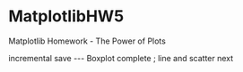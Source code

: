 # MatplotlibHW5
Matplotlib Homework - The Power of Plots

incremental save ---  Boxplot complete ; line and scatter next
